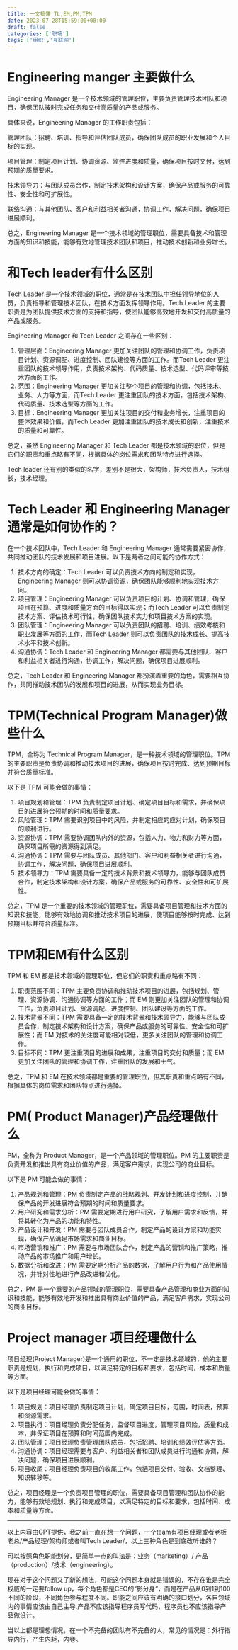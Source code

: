 ```yaml
---
title: 一文搞懂 TL,EM,PM,TPM
date: 2023-07-28T15:59:00+08:00
draft: false
categories: ['职场']
tags: ['组织','互联网']
---
```


# Engineering manger 主要做什么

Engineering Manager 是一个技术领域的管理职位，主要负责管理技术团队和项目，确保团队按时完成任务和交付高质量的产品或服务。

具体来说，Engineering Manager 的工作职责包括：

管理团队：招聘、培训、指导和评估团队成员，确保团队成员的职业发展和个人目标的实现。

项目管理：制定项目计划、协调资源、监控进度和质量，确保项目按时交付，达到预期的质量要求。

技术领导力：与团队成员合作，制定技术架构和设计方案，确保产品或服务的可靠性、安全性和可扩展性。

联络沟通：与其他团队、客户和利益相关者沟通，协调工作，解决问题，确保项目进展顺利。

总之，Engineering Manager 是一个技术领域的管理职位，需要具备技术和管理方面的知识和技能，能够有效地管理技术团队和项目，推动技术创新和业务增长。



# 和Tech leader有什么区别

Tech Leader 是一个技术领域的职位，通常是在技术团队中担任领导地位的人员，负责指导和管理技术团队，在技术方面发挥领导作用。Tech Leader 的主要职责是为团队提供技术方面的支持和指导，使团队能够高效地开发和交付高质量的产品或服务。

Engineering Manager 和 Tech Leader 之间存在一些区别：

1. 管理层面：Engineering Manager 更加关注团队的管理和协调工作，负责项目计划、资源调配、进度控制、团队建设等方面的工作。而Tech Leader 更注重团队的技术领导作用，负责技术架构、代码质量、技术选型、代码评审等技术方面的工作。
2. 范围：Engineering Manager 更加关注整个项目的管理和协调，包括技术、业务、人力等方面，而Tech Leader 更注重团队的技术方面，包括技术架构、代码质量、技术选型等方面的工作。
3. 目标：Engineering Manager 更加关注项目的交付和业务增长，注重项目的整体效果和价值，而Tech Leader 更加注重团队的技术成长和创新，注重技术的质量和可靠性。

总之，虽然 Engineering Manager 和 Tech Leader 都是技术领域的职位，但是它们的职责和重点略有不同，根据具体的岗位需求和团队特点进行选择。

Tech leader 还有别的类似的名字，差别不是很大，架构师，技术负责人，技术组长，技术经理。

# Tech Leader 和 Engineering Manager 通常是如何协作的？

在一个技术团队中，Tech Leader 和 Engineering Manager 通常需要紧密协作，共同推动团队的技术发展和项目进展。以下是两者之间可能的协作方式：

1. 技术方向的确定：Tech Leader 可以负责技术方向的制定和实现，Engineering Manager 则可以协调资源，确保团队能够顺利地实现技术方向。
2. 项目管理：Engineering Manager 可以负责项目的计划、协调和管理，确保项目在预算、进度和质量方面的目标得以实现；而Tech Leader 可以负责制定技术方案、评估技术可行性，确保团队技术实力和项目技术方案的实现。
3. 团队管理：Engineering Manager 可以负责团队的招聘、培训、绩效考核和职业发展等方面的工作，而Tech Leader 则可以负责团队的技术成长、提高技术水平和技术创新。
4. 沟通协调：Tech Leader 和 Engineering Manager 都需要与其他团队、客户和利益相关者进行沟通，协调工作，解决问题，确保项目进展顺利。

总之，Tech Leader 和 Engineering Manager 都扮演着重要的角色，需要相互协作，共同推动技术团队的发展和项目的进展，从而实现业务目标。

# TPM(Technical Program Manager)做些什么

TPM，全称为 Technical Program Manager，是一种技术领域的管理职位。TPM 的主要职责是负责协调和推动技术项目的进展，确保项目按时完成、达到预期目标并符合质量标准。

以下是 TPM 可能会做的事情：

1. 项目规划和管理：TPM 负责制定项目计划、确定项目目标和需求，并确保项目的进展符合预期的时间和质量要求。
2. 风险管理：TPM 需要识别项目中的风险，并制定相应的应对计划，确保项目的顺利进行。
3. 资源协调：TPM 需要协调团队内外的资源，包括人力、物力和财力等方面，确保项目所需的资源得到满足。
4. 沟通协调：TPM 需要与团队成员、其他部门、客户和利益相关者进行沟通，协调工作，解决问题，确保项目进展顺利。
5. 技术领导力：TPM 需要具备一定的技术背景和技术领导力，能够与团队成员合作，制定技术架构和设计方案，确保产品或服务的可靠性、安全性和可扩展性。

总之，TPM 是一个重要的技术领域的管理职位，需要具备项目管理和技术方面的知识和技能，能够有效地协调和推动技术项目的进展，使项目能够按时完成、达到预期目标并符合质量标准。



# TPM和EM有什么区别

TPM 和 EM 都是技术领域的管理职位，但它们的职责和重点略有不同：

1. 职责范围不同：TPM 主要负责协调和推动技术项目的进展，包括规划、管理、资源协调、沟通协调等方面的工作；而 EM 则更加关注团队的管理和协调工作，负责项目计划、资源调配、进度控制、团队建设等方面的工作。
2. 技术背景不同：TPM 需要具备一定的技术背景和技术领导力，能够与团队成员合作，制定技术架构和设计方案，确保产品或服务的可靠性、安全性和可扩展性；而 EM 对技术的关注度可能相对较低，更多关注团队的管理和协调工作。
3. 目标不同：TPM 更注重项目的进展和成果，注重项目的交付和质量；而 EM 更加关注团队的管理和协调工作，注重团队的发展和士气。

总之，TPM 和 EM 在技术领域都是重要的管理职位，但其职责和重点略有不同，根据具体的岗位需求和团队特点进行选择。

# PM( Product Manager)产品经理做什么

PM，全称为 Product Manager，是一个产品领域的管理职位。PM 的主要职责是负责开发和推出具有商业价值的产品，满足客户需求，实现公司的商业目标。

以下是 PM 可能会做的事情：

1. 产品规划和管理：PM 负责制定产品的战略规划、开发计划和进度控制，并确保产品的开发进展符合预期的时间和质量要求。
2. 用户研究和需求分析：PM 需要定期进行用户研究，了解用户需求和反馈，并将其转化为产品的功能和特性。
3. 产品设计和开发：PM 需要与团队成员合作，制定产品的设计方案和功能实现，确保产品满足市场需求和商业目标。
4. 市场营销和推广：PM 需要与市场团队合作，制定产品的营销和推广策略，推动产品的市场推广和用户增长。
5. 数据分析和改进：PM 需要定期分析产品的数据，了解用户行为和产品使用情况，并针对性地进行产品改进和优化。

总之，PM 是一个重要的产品领域的管理职位，需要具备产品管理和商业方面的知识和技能，能够有效地开发和推出具有商业价值的产品，满足客户需求，实现公司的商业目标。



# Project manager 项目经理做什么

项目经理(Project Manager)是一个通用的职位，不一定是技术领域的，他的主要职责是规划，执行和完成项目，以满足特定的目标和要求，包括时间，成本和质量等方面。

以下是项目经理可能会做的事情：

1. 项目规划：项目经理负责制定项目计划，确定项目目标，范围，时间表，预算和资源需求。
2. 项目执行：项目经理负责分配任务，监督项目进度，管理项目风险，质量和成本，并保证项目在预算和时间范围内完成。
3. 团队管理：项目经理负责管理团队成员，包括招聘、培训和绩效评估等方面。
4. 沟通协调：项目经理需要与客户、利益相关者和团队成员进行沟通和协调，解决问题，确保项目进展顺利。
5. 项目收尾：项目经理负责项目的收尾工作，包括项目交付、验收、文档整理、知识转移等。

总之，项目经理是一个负责项目管理的职位，需要具备项目管理和团队协作的能力，能够有效地规划、执行和完成项目，以满足特定的目标和要求，包括时间、成本和质量等方面。





---

以上内容由GPT提供，我之前一直在想一个问题，一个team有项目经理或者老板老总/产品经理/架构师或者叫Tech Leader/，以上三种角色是到底改听谁的？

可以按照角色职能划分，更简单一点的叫法是：业务（marketing）/ 产品（production）/技术（engineering）。

现在对于这个问题又了新的想法，可能这个问题本身就是错误的，不存在谁是完全权威的一定要follow up，每个角色都是CEO的“影分身“，而是在产品从0到1到100不同的阶段，不同角色参与程度不同。职能之间应该有明确的接口划分，各自领域内的事情应该由自己主导.产品不应该指导程序员写代码，程序员也不应该指导产品做设计。 

当以上都是理想情况，在一个不完备的团队有不完备的人，常见的情况是：外行指导内行，产生内耗，内卷。

 